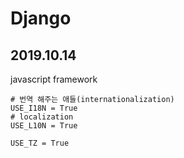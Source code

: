 # Django

## 2019.10.14

javascript framework



```django
# 번역 해주는 애들(internationalization)
USE_I18N = True
# localization
USE_L10N = True

USE_TZ = True
```

